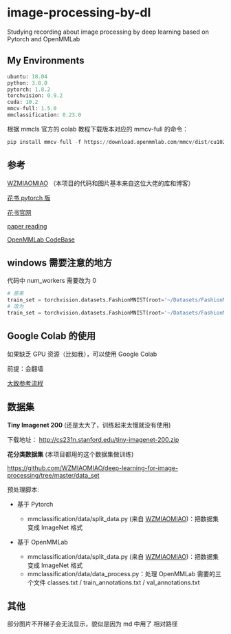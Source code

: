 # image-processing-by-dl

Studying recording about image processing by deep learning based on Pytorch and OpenMMLab

## My Environments

```python
ubuntu: 18.04
python: 3.8.0
pytorch: 1.8.2
torchvision: 0.9.2
cuda: 10.2
mmcv-full: 1.5.0
mmclassification: 0.23.0
```

根据 mmcls 官方的 colab 教程下载版本对应的 mmcv-full 的命令：

```python
pip install mmcv-full -f https://download.openmmlab.com/mmcv/dist/cu102/torch1.8.2/index.html 
```

## 参考

[WZMIAOMIAO](https://github.com/WZMIAOMIAO/deep-learning-for-image-processing) （本项目的代码和图片基本来自这位大佬的库和博客）

[花书 pytorch 版](https://tangshusen.me/Dive-into-DL-PyTorch/#/)

[花书官网](https://zh.d2l.ai/index.html) 

[paper reading](https://github.com/mli/paper-reading) 

[OpenMMLab CodeBase](https://openmmlab.com/codebase)

## windows 需要注意的地方

代码中 num_workers 需要改为 0

```python
# 原来
train_set = torchvision.datasets.FashionMNIST(root='~/Datasets/FashionMNIST', train=True, download=True, transform=transform, num_workers=4)
# 改为
train_set = torchvision.datasets.FashionMNIST(root='~/Datasets/FashionMNIST', train=True, download=True, transform=transform, num_workers=0)
```

## Google Colab 的使用

如果缺乏 GPU 资源（比如我），可以使用 Google Colab

前提：会翻墙

[大致参考流程](https://github.com/hucorz/image-processing-by-dl/blob/main/others/google_colab_example.ipynb)

## 数据集

**Tiny Imagenet 200** (还是太大了，训练起来太慢就没有使用)

下载地址： http://cs231n.stanford.edu/tiny-imagenet-200.zip

**花分类数据集** (本项目都用的这个数据集做训练)

https://github.com/WZMIAOMIAO/deep-learning-for-image-processing/tree/master/data_set

预处理脚本:

- 基于 Pytorch
    - mmclassification/data/split_data.py (来自 [WZMIAOMIAO](https://github.com/WZMIAOMIAO/deep-learning-for-image-processing/tree/master/data_set))：把数据集变成 ImageNet 格式

- 基于 OpenMMLab
    - mmclassification/data/split_data.py (来自 [WZMIAOMIAO](https://github.com/WZMIAOMIAO/deep-learning-for-image-processing/tree/master/data_set))：把数据集变成 ImageNet 格式
    - mmclassification/data/data_process.py：处理 OpenMMLab 需要的三个文件 classes.txt / train_annotations.txt / val_annotations.txt

## 其他

部分图片不开梯子会无法显示，貌似是因为 md 中用了 相对路径


